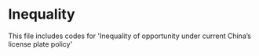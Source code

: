 # Inequality
This file includes codes for 'Inequality of opportunity under current China’s license plate policy'
